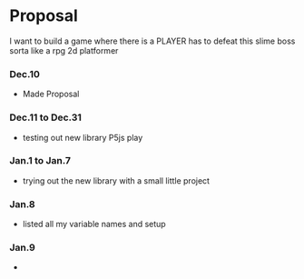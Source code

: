 Proposal
====================

I want to build a game where there is a PLAYER has to defeat this slime boss 
sorta like a rpg 2d platformer

### Dec.10 ###
 - Made Proposal
### Dec.11 to Dec.31 ###
 - testing out new library P5js play
### Jan.1 to Jan.7 ###
 - trying out the new library with a small little project 
### Jan.8 ###
 - listed all my variable names and setup
### Jan.9 ###
 - 
